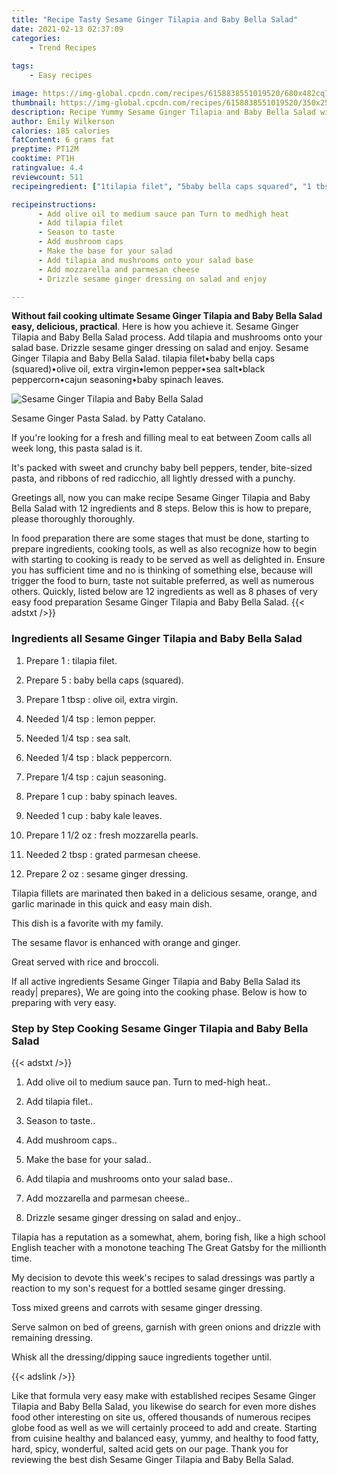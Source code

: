 ```yaml
---
title: "Recipe Tasty Sesame Ginger Tilapia and Baby Bella Salad"
date: 2021-02-13 02:37:09
categories:
    - Trend Recipes
    
tags:
    - Easy recipes

image: https://img-global.cpcdn.com/recipes/6158838551019520/680x482cq70/sesame-ginger-tilapia-and-baby-bella-salad-recipe-main-photo.jpg
thumbnail: https://img-global.cpcdn.com/recipes/6158838551019520/350x250cq70/sesame-ginger-tilapia-and-baby-bella-salad-recipe-main-photo.jpg
description: Recipe Yummy Sesame Ginger Tilapia and Baby Bella Salad with 12 ingredients and 8 stages of easy cooking.
author: Emily Wilkerson
calories: 185 calories
fatContent: 6 grams fat
preptime: PT12M
cooktime: PT1H
ratingvalue: 4.4
reviewcount: 511
recipeingredient: ["1tilapia filet", "5baby bella caps squared", "1 tbspolive oil extra virgin", "1/4 tsplemon pepper", "1/4 tspsea salt", "1/4 tspblack peppercorn", "1/4 tspcajun seasoning", "1 cupbaby spinach leaves", "1 cupbaby kale leaves", "1 1/2 ozfresh mozzarella pearls", "2 tbspgrated parmesan cheese", "2 ozsesame ginger dressing"]

recipeinstructions: 
      - Add olive oil to medium sauce pan Turn to medhigh heat 
      - Add tilapia filet 
      - Season to taste 
      - Add mushroom caps 
      - Make the base for your salad 
      - Add tilapia and mushrooms onto your salad base 
      - Add mozzarella and parmesan cheese 
      - Drizzle sesame ginger dressing on salad and enjoy

---
```




**Without fail cooking ultimate Sesame Ginger Tilapia and Baby Bella Salad easy, delicious, practical**. Here is how you achieve it. Sesame Ginger Tilapia and Baby Bella Salad process. Add tilapia and mushrooms onto your salad base. Drizzle sesame ginger dressing on salad and enjoy. Sesame Ginger Tilapia and Baby Bella Salad. tilapia filet•baby bella caps (squared)•olive oil, extra virgin•lemon pepper•sea salt•black peppercorn•cajun seasoning•baby spinach leaves.


![Sesame Ginger Tilapia and Baby Bella Salad](https://img-global.cpcdn.com/recipes/6158838551019520/680x482cq70/sesame-ginger-tilapia-and-baby-bella-salad-recipe-main-photo.jpg "Sesame Ginger Tilapia and Baby Bella Salad")



Sesame Ginger Pasta Salad. by Patty Catalano.

If you&#39;re looking for a fresh and filling meal to eat between Zoom calls all week long, this pasta salad is it.

It&#39;s packed with sweet and crunchy baby bell peppers, tender, bite-sized pasta, and ribbons of red radicchio, all lightly dressed with a punchy.


Greetings all, now you can make recipe Sesame Ginger Tilapia and Baby Bella Salad with 12 ingredients and 8 steps. Below this is how to prepare, please thoroughly thoroughly.

In food preparation there are some stages that must be done, starting to prepare ingredients, cooking tools, as well as also recognize how to begin with starting to cooking is ready to be served as well as delighted in. Ensure you has sufficient time and no is thinking of something else, because will trigger the food to burn, taste not suitable preferred, as well as numerous others. Quickly, listed below are 12 ingredients as well as 8 phases of very easy food preparation Sesame Ginger Tilapia and Baby Bella Salad.
{{< adstxt />}}

### Ingredients all Sesame Ginger Tilapia and Baby Bella Salad


1. Prepare 1 : tilapia filet.

1. Prepare 5 : baby bella caps (squared).

1. Prepare 1 tbsp : olive oil, extra virgin.

1. Needed 1/4 tsp : lemon pepper.

1. Needed 1/4 tsp : sea salt.

1. Needed 1/4 tsp : black peppercorn.

1. Prepare 1/4 tsp : cajun seasoning.

1. Prepare 1 cup : baby spinach leaves.

1. Needed 1 cup : baby kale leaves.

1. Prepare 1 1/2 oz : fresh mozzarella pearls.

1. Needed 2 tbsp : grated parmesan cheese.

1. Prepare 2 oz : sesame ginger dressing.


Tilapia fillets are marinated then baked in a delicious sesame, orange, and garlic marinade in this quick and easy main dish.

This dish is a favorite with my family.

The sesame flavor is enhanced with orange and ginger.

Great served with rice and broccoli.


If all active ingredients Sesame Ginger Tilapia and Baby Bella Salad its ready| prepares}, We are going into the cooking phase. Below is how to preparing with very easy.

### Step by Step Cooking Sesame Ginger Tilapia and Baby Bella Salad

{{< adstxt />}}


1. Add olive oil to medium sauce pan. Turn to med-high heat..



1. Add tilapia filet..



1. Season to taste..



1. Add mushroom caps..



1. Make the base for your salad..



1. Add tilapia and mushrooms onto your salad base..



1. Add mozzarella and parmesan cheese..



1. Drizzle sesame ginger dressing on salad and enjoy..




Tilapia has a reputation as a somewhat, ahem, boring fish, like a high school English teacher with a monotone teaching The Great Gatsby for the millionth time.

My decision to devote this week&#39;s recipes to salad dressings was partly a reaction to my son&#39;s request for a bottled sesame ginger dressing.

Toss mixed greens and carrots with sesame ginger dressing.

Serve salmon on bed of greens, garnish with green onions and drizzle with remaining dressing.

Whisk all the dressing/dipping sauce ingredients together until.


{{< adslink />}}

Like that formula very easy make with established recipes Sesame Ginger Tilapia and Baby Bella Salad, you likewise do search for even more dishes food other interesting on site us, offered thousands of numerous recipes globe food as well as we will certainly proceed to add and create. Starting from cuisine healthy and balanced easy, yummy, and healthy to food fatty, hard, spicy, wonderful, salted acid gets on our page. Thank you for reviewing the best dish Sesame Ginger Tilapia and Baby Bella Salad.

